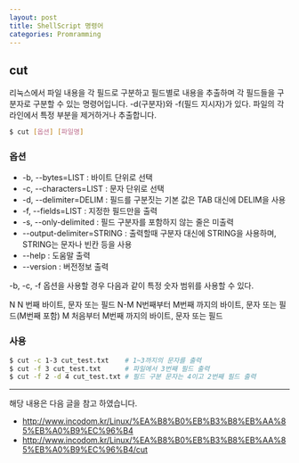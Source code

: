 ```yaml
---
layout: post
title: ShellScript 명령어
categories: Promramming
---
```


## cut

리눅스에서 파일 내용을 각 필드로 구분하고 필드별로 내용을 추출하며 각 필드들을 구분자로 구분할 수 있는 명령어입니다. -d(구분자)와 -f(필드 지시자)가 있다. 파일의 각 라인에서 특정 부분을 제거하거나 추출합니다.

```sh
$ cut [옵션] [파일명]
```

### 옵션

- -b, --bytes=LIST : 바이트 단위로 선택
- -c, --characters=LIST : 문자 단위로 선택
- -d, --delimiter=DELIM : 필드를 구분짓는 기본 값은 TAB 대신에 DELIM을 사용
- -f, --fields=LIST : 지정한 필드만을 출력
- -s, --only-delimited : 필드 구분자를 포함하지 않는 줄은 미출력
- --output-delimiter=STRING : 출력할때 구분자 대신에 STRING을 사용하며, STRING는 문자나 빈칸 등을 사용
- --help : 도움말 출력
- --version : 버전정보 출력

-b, -c, -f 옵션을 사용할 경우 다음과 같이 특정 숫자 범위를 사용할 수 있다.

N N 번째 바이트, 문자 또는 필드
N-M N번째부터 M번째 까지의 바이트, 문자 또는 필드(M번째 포함)
M 처음부터 M번째 까지의 바이트, 문자 또는 필드

### 사용
```sh
$ cut -c 1-3 cut_test.txt    # 1~3까지의 문자를 출력
$ cut -f 3 cut_test.txt      # 파일에서 3번째 필드 출력
$ cut -f 2 -d 4 cut_test.txt # 필드 구분 문자는 4이고 2번째 필드 출력
```
---

해당 내용은 다음 글을 참고 하였습니다.

- http://www.incodom.kr/Linux/%EA%B8%B0%EB%B3%B8%EB%AA%85%EB%A0%B9%EC%96%B4
- http://www.incodom.kr/Linux/%EA%B8%B0%EB%B3%B8%EB%AA%85%EB%A0%B9%EC%96%B4/cut
